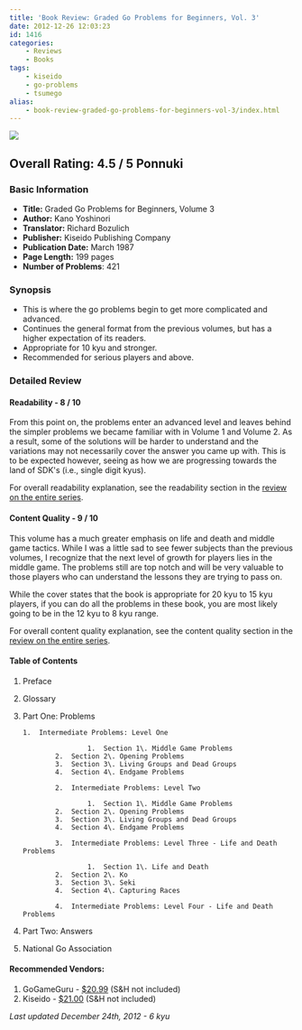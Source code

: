 ```yaml
---
title: 'Book Review: Graded Go Problems for Beginners, Vol. 3'
date: 2012-12-26 12:03:23
id: 1416
categories:
	- Reviews
	- Books
tags:
	- kiseido
	- go-problems
	- tsumego
alias:
	- book-review-graded-go-problems-for-beginners-vol-3/index.html
---
```


![](/images/2012/12/graded-go-problems-for-beginners-volume-3.jpg)

## Overall Rating: 4.5 / 5 Ponnuki

### Basic Information

*   **Title:** Graded Go Problems for Beginners, Volume 3
*   **Author:** Kano Yoshinori
*   **Translator:** Richard Bozulich
*   **Publisher:** Kiseido Publishing Company
*   **Publication Date:** March 1987
*   **Page Length:** 199 pages
*   **Number of Problems**: 421

### Synopsis

*   This is where the go problems begin to get more complicated and advanced.
*   Continues the general format from the previous volumes, but has a higher expectation of its readers.
*   Appropriate for 10 kyu and stronger.
*   Recommended for serious players and above.

<!-- more -->

### Detailed Review

#### Readability - 8 / 10

From this point on, the problems enter an advanced level and leaves behind the simpler problems we became familiar with in Volume 1 and Volume 2. As a result, some of the solutions will be harder to understand and the variations may not necessarily cover the answer you came up with. This is to be expected however, seeing as how we are progressing towards the land of SDK's (i.e., single digit kyus).

For overall readability explanation, see the readability section in the [review on the entire series](http://www.bengozen.com/book-review-graded-go-problems-for-beginners-series/ "Book Review: Graded Go Problems for Beginners Series").

#### Content Quality - 9 / 10

This volume has a much greater emphasis on life and death and middle game tactics. While I was a little sad to see fewer subjects than the previous volumes, I recognize that the next level of growth for players lies in the middle game. The problems still are top notch and will be very valuable to those players who can understand the lessons they are trying to pass on.

While the cover states that the book is appropriate for 20 kyu to 15 kyu players, if you can do all the problems in these book, you are most likely going to be in the 12 kyu to 8 kyu range.

For overall content quality explanation, see the content quality section in the [review on the entire series](http://www.bengozen.com/book-review-graded-go-problems-for-beginners-series/ "Book Review: Graded Go Problems for Beginners Series").

#### Table of Contents

1.  Preface
2.  Glossary
3.  Part One: Problems

		1.  Intermediate Problems: Level One

						1.  Section 1\. Middle Game Problems
				2.  Section 2\. Opening Problems
				3.  Section 3\. Living Groups and Dead Groups
				4.  Section 4\. Endgame Problems

				2.  Intermediate Problems: Level Two

						1.  Section 1\. Middle Game Problems
				2.  Section 2\. Opening Problems
				3.  Section 3\. Living Groups and Dead Groups
				4.  Section 4\. Endgame Problems

				3.  Intermediate Problems: Level Three - Life and Death Problems

						1.  Section 1\. Life and Death
				2.  Section 2\. Ko
				3.  Section 3\. Seki
				4.  Section 4\. Capturing Races

				4.  Intermediate Problems: Level Four - Life and Death Problems

4.  Part Two: Answers
5.  National Go Association

#### Recommended Vendors:

1.  GoGameGuru - [$20.99](http://shop.gogameguru.com/graded-go-problems-for-beginners-volume-3/?acc=e4da3b7fbbce2345d7772b0674a318d5) (S&amp;H not included)
2.  Kiseido - [$21.00](http://kiseido.com/go_books.htm) (S&amp;H not included)

_Last updated December 24th, 2012 - 6 kyu_